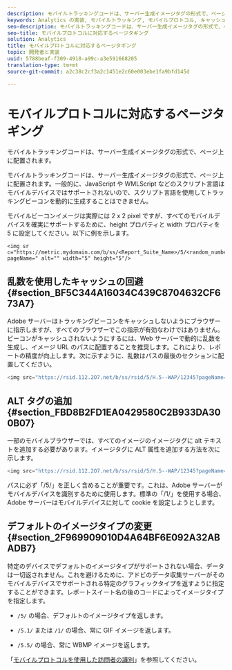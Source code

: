 ```yaml
---
description: モバイルトラッキングコードは、サーバー生成イメージタグの形式で、ページ上に配置されます。
keywords: Analytics の実装, モバイルトラッキング, モバイルプロトコル, キャッシュの回避, alt タグ, デフォルトのイメージタイプ
seo-description: モバイルトラッキングコードは、サーバー生成イメージタグの形式で、ページ上に配置されます。
seo-title: モバイルプロトコルに対応するページタギング
solution: Analytics
title: モバイルプロトコルに対応するページタギング
topic: 開発者と実装
uuid: 5788beaf-f309-4918-a99c-a3e591668205
translation-type: tm+mt
source-git-commit: a2c38c2cf3a2c1451e2c60e003ebe1fa9bfd145d

---
```



# モバイルプロトコルに対応するページタギング

モバイルトラッキングコードは、サーバー生成イメージタグの形式で、ページ上に配置されます。

モバイルトラッキングコードは、サーバー生成イメージタグの形式で、ページ上に配置されます。一般的に、JavaScript や WMLScript などのスクリプト言語はモバイルデバイスではサポートされないので、スクリプト言語を使用してトラッキングビーコンを動的に生成することはできません。

モバイルビーコンイメージは実際には 2 x 2 pixel ですが、すべてのモバイルデバイスを確実にサポートするために、height プロパティと width プロパティを 5 に設定してください。以下に例を示します。

```
<img sr c="https://metric.mydomain.com/b/ss/<Report_Suite_Name>/5/<random_number>?pageName=" alt="" width="5" height="5"/>
```

## 乱数を使用したキャッシュの回避 {#section_BF5C344A16034C439C8704632CF673A7}

Adobe サーバーはトラッキングビーコンをキャッシュしないようにブラウザーに指示しますが、すべてのブラウザーでこの指示が有効なわけではありません。ビーコンがキャッシュされないようにするには、Web サーバーで動的に乱数を生成し、イメージ URL のパスに配置することを推奨します。これにより、レポートの精度が向上します。次に示すように、乱数はパスの最後のセクションに配置してください。

```js
<img src="https://rsid.112.2O7.net/b/ss/rsid/5/H.5--WAP/12345?pageName=" />.
```

## ALT タグの追加 {#section_FBD8B2FD1EA0429580C2B933DA300B07}

一部のモバイルブラウザーでは、すべてのイメージのイメージタグに alt テキストを追加する必要があります。イメージタグに ALT 属性を追加する方法を次に示します。

```js
<img src="https://rsid.112.2O7.net/b/ss/rsid/5/H.5--WAP/12345?pageName=" alt=""/>.
```

パスに必ず「/5/」を正しく含めることが重要です。これは、Adobe サーバーがモバイルデバイスを識別するために使用します。標準の「/1/」を使用する場合、Adobe サーバーはモバイルデバイスに対して cookie を設定しようとします。

## デフォルトのイメージタイプの変更 {#section_2F969909010D4A64BF6E092A32ABADB7}

特定のデバイスでデフォルトのイメージタイプがサポートされない場合、データは一切返されません。これを避けるために、アドビのデータ収集サーバーがそのモバイルデバイスでサポートされる特定のグラフィックタイプを返すように指定することができます。レポートスイート名の後のコードによってイメージタイプを指定します。

* `/5/` の場合、デフォルトのイメージタイプを返します。
* `/5.1/` または `/1/` の場合、常に GIF イメージを返します。

* `/5.5/` の場合、常に WBMP イメージを返します。

「[モバイルプロトコルを使用した訪問者の識別](../../../implement/js-implementation/c-unique-visitors/visid-mobile.md#concept_8C5557634014440AA3588FBB0CF6BB49)」を参照してください。
